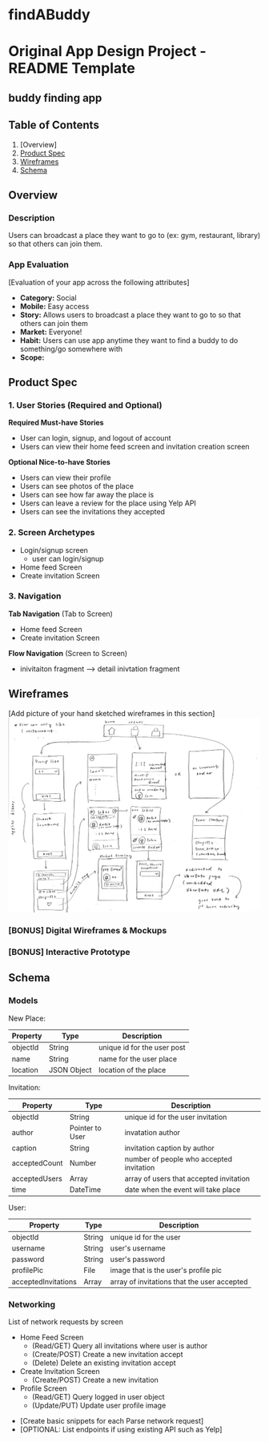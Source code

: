 # findABuddy

Original App Design Project - README Template
===

## buddy finding app

## Table of Contents
1. [Overview]
1. [Product Spec](#Product-Spec)
1. [Wireframes](#Wireframes)
2. [Schema](#Schema)

## Overview
### Description
Users can broadcast a place they want to go to (ex: gym, restaurant, library) so that others can join them.

### App Evaluation
[Evaluation of your app across the following attributes]
- **Category:** Social
- **Mobile:** Easy access
- **Story:** Allows users to broadcast a place they want to go to so that others can join them
- **Market:** Everyone!
- **Habit:** Users can use app anytime they want to find a buddy to do something/go somewhere with
- **Scope:** 

## Product Spec

### 1. User Stories (Required and Optional)

**Required Must-have Stories**

* User can login, signup, and logout of account
* Users can view their home feed screen and invitation creation screen

**Optional Nice-to-have Stories**

* Users can view their profile
* Users can see photos of the place
* Users can see how far away the place is
* Users can leave a review for the place using Yelp API
* Users can see the invitations they accepted

### 2. Screen Archetypes

* Login/signup screen
   * user can login/signup
* Home feed Screen
* Create invitation Screen

### 3. Navigation

**Tab Navigation** (Tab to Screen)

* Home feed Screen
* Create invitation Screen

**Flow Navigation** (Screen to Screen)

* inivitaiton fragment --> detail inivtation fragment


## Wireframes
[Add picture of your hand sketched wireframes in this section]
<img src="wireframe.jpg" width=1000>

### [BONUS] Digital Wireframes & Mockups

### [BONUS] Interactive Prototype

## Schema
### Models

New Place:

| Property | Type | Description |
| -------- | ------ | --------------------------- |
| objectId | String | unique id for the user post |
| name | String | name for the user place |
| location | JSON Object | location of the place |

Invitation:

| Property | Type | Description |
| -------- | ------ | --------------------------- |
| objectId | String | unique id for the user invitation |
| author | Pointer to User | invatation author |
| caption | String | invitation caption by author |
| acceptedCount | Number | number of people who accepted invitation |
| acceptedUsers | Array | array of users that accepted invitation |
| time | DateTime | date when the event will take place |

User:

| Property | Type | Description |
| -------- | ------ | --------------------------- |
| objectId | String | unique id for the user |
| username | String | user's username |
| password | String | user's password |
| profilePic | File | image that is the user's profile pic |
| acceptedInvitations | Array | array of invitations that the user accepted |

### Networking
List of network requests by screen
* Home Feed Screen
   * (Read/GET) Query all invitations where user is author
   * (Create/POST) Create a new invitation accept
   * (Delete) Delete an existing invitation accept
* Create Invitation Screen
   * (Create/POST) Create a new invitation
* Profile Screen
   * (Read/GET) Query logged in user object
   * (Update/PUT) Update user profile image
  
- [Create basic snippets for each Parse network request]
- [OPTIONAL: List endpoints if using existing API such as Yelp]
